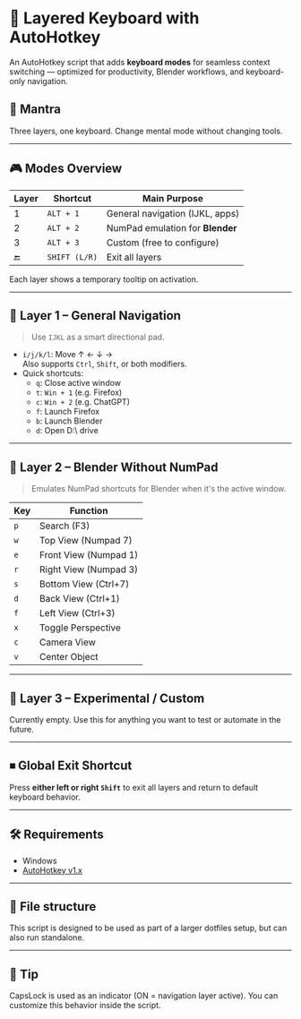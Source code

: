 # 🔀 Layered Keyboard with AutoHotkey

An AutoHotkey script that adds **keyboard modes** for seamless context switching — optimized for productivity, Blender workflows, and keyboard-only navigation.

## 🧠 Mantra

Three layers, one keyboard. Change mental mode without changing tools.

---

## 🎮 Modes Overview

| Layer | Shortcut        | Main Purpose                     |
|-------|------------------|----------------------------------|
| 1     | `ALT + 1`        | General navigation (IJKL, apps) |
| 2     | `ALT + 2`        | NumPad emulation for **Blender**|
| 3     | `ALT + 3`        | Custom (free to configure)      |
| 🔚    | `SHIFT (L/R)`    | Exit all layers                 |

Each layer shows a temporary tooltip on activation.

---

## 🧭 Layer 1 – General Navigation

> Use `IJKL` as a smart directional pad.

- `i/j/k/l`: Move ↑ ← ↓ →  
  Also supports `Ctrl`, `Shift`, or both modifiers.
- Quick shortcuts:
  - `q`: Close active window
  - `t`: `Win + 1` (e.g. Firefox)
  - `c`: `Win + 2` (e.g. ChatGPT)
  - `f`: Launch Firefox
  - `b`: Launch Blender
  - `d`: Open D:\ drive

---

## 🎨 Layer 2 – Blender Without NumPad

> Emulates NumPad shortcuts for Blender when it's the active window.

| Key | Function               |
|-----|------------------------|
| `p` | Search (F3)            |
| `w` | Top View (Numpad 7)    |
| `e` | Front View (Numpad 1)  |
| `r` | Right View (Numpad 3)  |
| `s` | Bottom View (Ctrl+7)   |
| `d` | Back View (Ctrl+1)     |
| `f` | Left View (Ctrl+3)     |
| `x` | Toggle Perspective     |
| `c` | Camera View            |
| `v` | Center Object          |

---

## 🧪 Layer 3 – Experimental / Custom

Currently empty. Use this for anything you want to test or automate in the future.

---

## ⏹ Global Exit Shortcut

Press **either left or right `Shift`** to exit all layers and return to default keyboard behavior.

---

## 🛠 Requirements

- Windows
- [AutoHotkey v1.x](https://www.autohotkey.com/)

---

## 📁 File structure

This script is designed to be used as part of a larger dotfiles setup, but can also run standalone.

---

## 📌 Tip

CapsLock is used as an indicator (ON = navigation layer active). You can customize this behavior inside the script.


